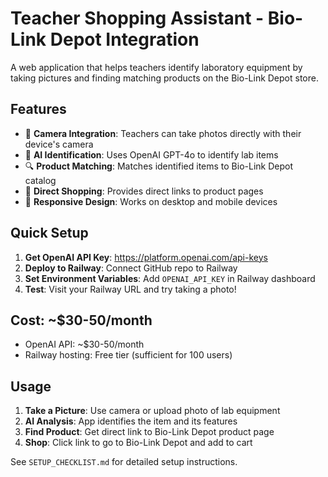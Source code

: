 # Teacher Shopping Assistant - Bio-Link Depot Integration

A web application that helps teachers identify laboratory equipment by taking pictures and finding matching products on the Bio-Link Depot store.

## Features

- 📸 **Camera Integration**: Teachers can take photos directly with their device's camera
- 🤖 **AI Identification**: Uses OpenAI GPT-4o to identify lab items
- 🔍 **Product Matching**: Matches identified items to Bio-Link Depot catalog
- 🛒 **Direct Shopping**: Provides direct links to product pages
- 📱 **Responsive Design**: Works on desktop and mobile devices

## Quick Setup

1. **Get OpenAI API Key**: https://platform.openai.com/api-keys
2. **Deploy to Railway**: Connect GitHub repo to Railway
3. **Set Environment Variables**: Add `OPENAI_API_KEY` in Railway dashboard
4. **Test**: Visit your Railway URL and try taking a photo!

## Cost: ~$30-50/month
- OpenAI API: ~$30-50/month
- Railway hosting: Free tier (sufficient for 100 users)

## Usage

1. **Take a Picture**: Use camera or upload photo of lab equipment
2. **AI Analysis**: App identifies the item and its features
3. **Find Product**: Get direct link to Bio-Link Depot product page
4. **Shop**: Click link to go to Bio-Link Depot and add to cart

See `SETUP_CHECKLIST.md` for detailed setup instructions.
